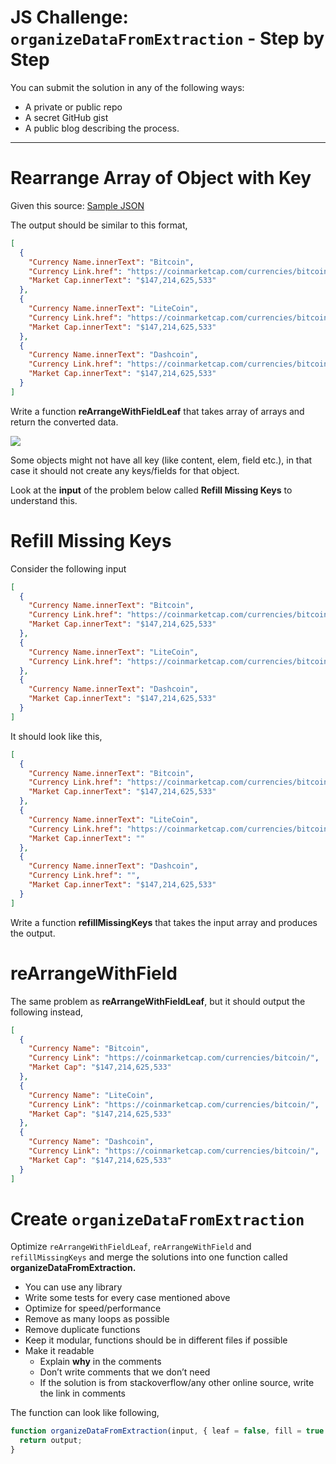 # JS Challenge: `organizeDataFromExtraction` - Step by Step

You can submit the solution in any of the following ways:

- A private or public repo
- A secret GitHub gist
- A public blog describing the process.

---

# Rearrange Array of Object with Key

Given this source: [Sample JSON](sample.json)

The output should be similar to this format,

```json
[
  {
    "Currency Name.innerText": "Bitcoin",
    "Currency Link.href": "https://coinmarketcap.com/currencies/bitcoin/",
    "Market Cap.innerText": "$147,214,625,533"
  },
  {
    "Currency Name.innerText": "LiteCoin",
    "Currency Link.href": "https://coinmarketcap.com/currencies/bitcoin/",
    "Market Cap.innerText": "$147,214,625,533"
  },
  {
    "Currency Name.innerText": "Dashcoin",
    "Currency Link.href": "https://coinmarketcap.com/currencies/bitcoin/",
    "Market Cap.innerText": "$147,214,625,533"
  }
]
```

Write a function **reArrangeWithFieldLeaf** that takes array of arrays and return the converted data.

![](https://paper-attachments.dropbox.com/s_A93CEE5B394E4BA540D89B6FF099C7207447A9EF7CD1A0433A7D2E17899928FB_1560531008649_image.png)

Some objects might not have all key (like content, elem, field etc.), in that case it should not create any keys/fields for that object.

Look at the **input** of the problem below called **Refill Missing Keys** to understand this.

# Refill Missing Keys

Consider the following input

```json
[
  {
    "Currency Name.innerText": "Bitcoin",
    "Currency Link.href": "https://coinmarketcap.com/currencies/bitcoin/",
    "Market Cap.innerText": "$147,214,625,533"
  },
  {
    "Currency Name.innerText": "LiteCoin",
    "Currency Link.href": "https://coinmarketcap.com/currencies/bitcoin/"
  },
  {
    "Currency Name.innerText": "Dashcoin",
    "Market Cap.innerText": "$147,214,625,533"
  }
]
```

It should look like this,

```json
[
  {
    "Currency Name.innerText": "Bitcoin",
    "Currency Link.href": "https://coinmarketcap.com/currencies/bitcoin/",
    "Market Cap.innerText": "$147,214,625,533"
  },
  {
    "Currency Name.innerText": "LiteCoin",
    "Currency Link.href": "https://coinmarketcap.com/currencies/bitcoin/",
    "Market Cap.innerText": ""
  },
  {
    "Currency Name.innerText": "Dashcoin",
    "Currency Link.href": "",
    "Market Cap.innerText": "$147,214,625,533"
  }
]
```

Write a function **refillMissingKeys** that takes the input array and produces the output.

# reArrangeWithField

The same problem as **reArrangeWithFieldLeaf**, but it should output the following instead,

```json
[
  {
    "Currency Name": "Bitcoin",
    "Currency Link": "https://coinmarketcap.com/currencies/bitcoin/",
    "Market Cap": "$147,214,625,533"
  },
  {
    "Currency Name": "LiteCoin",
    "Currency Link": "https://coinmarketcap.com/currencies/bitcoin/",
    "Market Cap": "$147,214,625,533"
  },
  {
    "Currency Name": "Dashcoin",
    "Currency Link": "https://coinmarketcap.com/currencies/bitcoin/",
    "Market Cap": "$147,214,625,533"
  }
]
```

# Create `organizeDataFromExtraction`

Optimize `reArrangeWithFieldLeaf`, `reArrangeWithField` and `refillMissingKeys` and merge the solutions into one function called **organizeDataFromExtraction.**

- You can use any library
- Write some tests for every case mentioned above
- Optimize for speed/performance
- Remove as many loops as possible
- Remove duplicate functions
- Keep it modular, functions should be in different files if possible
- Make it readable
  - Explain **why** in the comments
  - Don’t write comments that we don’t need
  - If the solution is from stackoverflow/any other online source, write the link in comments

The function can look like following,

```js
function organizeDataFromExtraction(input, { leaf = false, fill = true }) {
  return output;
}
```
